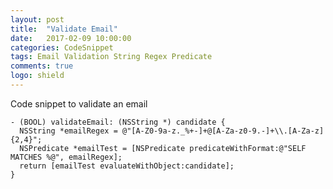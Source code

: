 ```yaml
---
layout: post
title:  "Validate Email"
date:   2017-02-09 10:00:00
categories: CodeSnippet
tags: Email Validation String Regex Predicate
comments: true
logo: shield
---
```


Code snippet to validate an email

```objc
- (BOOL) validateEmail: (NSString *) candidate {
  NSString *emailRegex = @"[A-Z0-9a-z._%+-]+@[A-Za-z0-9.-]+\\.[A-Za-z]{2,4}";
  NSPredicate *emailTest = [NSPredicate predicateWithFormat:@"SELF MATCHES %@", emailRegex];
  return [emailTest evaluateWithObject:candidate];
}
```

